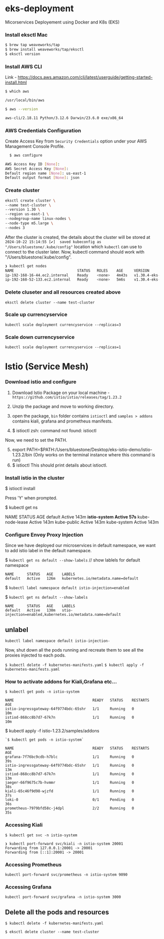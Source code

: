 # eks-deployment
Micorservices Deployement using Docker and K8s (EKS)

### Install eksctl Mac
```bash
$ brew tap weaveworks/tap
$ brew install weaveworks/tap/eksctl
$ eksctl version

```

### Install AWS CLI
Link - https://docs.aws.amazon.com/cli/latest/userguide/getting-started-install.html

```bash
$ which aws

/usr/local/bin/aws

$ aws --version

aws-cli/2.18.11 Python/3.12.6 Darwin/23.6.0 exe/x86_64
```

### AWS Credentials Configuration
Create Access Key from `Security Credentials` option under your AWS Management Console Profile.
```bash
  $ aws configure

AWS Access Key ID [None]: 
AWS Secret Access Key [None]: 
Default region name [None]: us-east-1
Default output format [None]: json
```


### Create cluster 
```bash
eksctl create cluster \                                                                                             
--name test-cluster \
--version 1.30 \
--region us-east-1 \
--nodegroup-name linux-nodes \
--node-type m5.large \
--nodes 3
```
After the cluster is created, the details about the cluster will be stored at `2024-10-22 15:14:55 [✔]  saved kubeconfig as "/Users/bluestone/.kube/config"` location which `kubectl` can use to connect to the cluster later.
Now, kubectl command should work with "/Users/bluestone/.kube/config".

```bash
❯ kubectl get nodes
NAME                             STATUS   ROLES    AGE     VERSION
ip-192-168-16-44.ec2.internal    Ready    <none>   4m43s   v1.30.4-eks-a737599
ip-192-168-52-133.ec2.internal   Ready    <none>   5m6s    v1.30.4-eks-a737599
```

### Delete cluseter and all resources created above

`eksctl delete cluster --name test-cluster`


### Scale up currencyservice
`kubectl scale deployment currencyservice --replicas=3`


### Scale down currencyservice
`kubectl scale deployment currencyservice --replicas=1`



# Istio (Service Mesh)

### Download istio and configure
1. Download Istio Package on your local machine - `https://github.com/istio/istio/releases/tag/1.23.2`
2. Unzip the package and move to working directory.
3. open the package, `bin` folder contains `istioctl` and `samples > addons` contains kiali, grafana and prometheus manifests.

4. $ istioctl
zsh: command not found: istioctl

Now, we need to set the PATH.

5. export PATH=$PATH:/Users/bluestone/Desktop/eks-istio-demo/istio-1.23.2/bin    (Only works on the terminal instance where this command is run)
6. $ istioctl
   This should print details about istioctl.

### Install istio in the cluster
$ istioctl install 

Press 'Y' when prompted.

$ kubectl get ns

NAME              STATUS   AGE
default           Active   143m
**istio-system      Active   57s**
kube-node-lease   Active   143m
kube-public       Active   143m
kube-system       Active   143m


### Configure Envoy Proxy Injection
Since we have deployed our microservices in default namespace, we want to add istio label in the default namespace.


$ `kubectl get ns default --show-labels`  // show lablels for default namespace
```
NAME      STATUS   AGE    LABELS
default   Active   126m   kubernetes.io/metadata.name=default
```

$ `kubectl label namespace default istio-injection=enabled`

$ `kubectl get ns default --show-labels`
```
NAME      STATUS   AGE    LABELS
default   Active   130m   stio-injection=enabled,kubernetes.io/metadata.name=default
```
## unlabel
`kubectl label namespace default istio-injection-`


Now, shut down all the pods running and recreate them to see all the proxies injected to each pods.

`$ kubectl delete -f kubernetes-manifests.yaml`
`$ kubectl apply -f kubernetes-manifests.yaml`

### How to activate addons for Kiali,Grafana etc...
```
$ kubectl get pods -n istio-system

NAME                                    READY   STATUS    RESTARTS   AGE
istio-ingressgateway-64f9774bdc-65shr   1/1     Running   0          10m
istiod-868cc8b7d7-67k7n                 1/1     Running   0          10m
```

$ kubectl apply -f istio-1.23.2/samples/addons

```
`$ kubectl get pods -n istio-system`

NAME                                    READY   STATUS    RESTARTS   AGE
grafana-7f76bc9cdb-h7blc                1/1     Running   0          39s
istio-ingressgateway-64f9774bdc-65shr   1/1     Running   0          13m
istiod-868cc8b7d7-67k7n                 1/1     Running   0          13m
jaeger-66f9675c7b-hvmmr                 1/1     Running   0          38s
kiali-65c46f9d98-wjzfd                  1/1     Running   0          37s
loki-0                                  0/1     Pending   0          36s
prometheus-7979bfd58c-j4dpl             2/2     Running   0          35s

```

### Accessing Kiali

`$ kubectl get svc -n istio-system`

```
❯ kubectl port-forward svc/kiali -n istio-system 20001
Forwarding from 127.0.0.1:20001 -> 20001
Forwarding from [::1]:20001 -> 20001
```

### Accessing Prometheus

 `kubectl port-forward svc/prometheus -n istio-system 9090`

 ### Accessing Grafana
 
 `kubectl port-forward svc/grafana -n istio-system 3000`


 ## Delete all the pods and resources
 
 `$ kubectl delete -f kubernetes-manifests.yaml`
 
 `$ eksctl delete cluster --name test-cluster`
